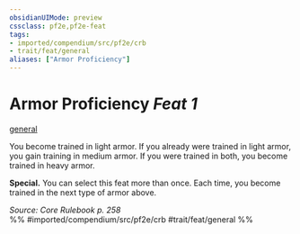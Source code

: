 ```yaml
---
obsidianUIMode: preview
cssclass: pf2e,pf2e-feat
tags:
- imported/compendium/src/pf2e/crb
- trait/feat/general
aliases: ["Armor Proficiency"]
---
```

# Armor Proficiency  *Feat 1*  
[general](general.md)  


You become trained in light armor. If you already were trained in light armor, you gain training in medium armor. If you were trained in both, you become trained in heavy armor.

**Special.** You can select this feat more than once. Each time, you become trained in the next type of armor above.

*Source: Core Rulebook p. 258*  
%% #imported/compendium/src/pf2e/crb #trait/feat/general %%